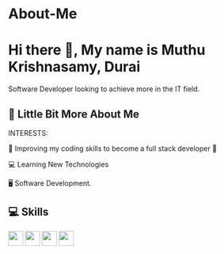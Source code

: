 # About-Me

# Hi there 👋, My name is Muthu Krishnasamy, Durai

Software Developer looking to achieve more in the IT field.

## 💫 Little Bit More About Me

INTERESTS:
<p> 🤩 Improving my coding skills to become a full stack developer 🤩 </p>
<p> 💻 Learning New Technologies </p>
<p> 🖥 Software Development.</p> 

## 💻 Skills
<p>
<img src="https://img.shields.io/badge/java-%23ED8B00.svg?style=for-the-badge&logo=openjdk&logoColor=white" style="margin-bottom: 4px;" height="30px">
<img src="https://img.shields.io/badge/angular-%23DD0031.svg?style=for-the-badge&logo=angular&logoColor=white" style="margin-bottom: 4px;" height="30px">
<img src="https://img.shields.io/badge/AWS-%23FF9900.svg?style=for-the-badge&logo=amazon-aws&logoColor=white" style="margin-bottom: 4px;" height="30px">
<img src="https://img.shields.io/badge/git-%23F05033.svg?style=for-the-badge&logo=git&logoColor=white" style="margin-bottom: 4px;" height="30px">
</p>

